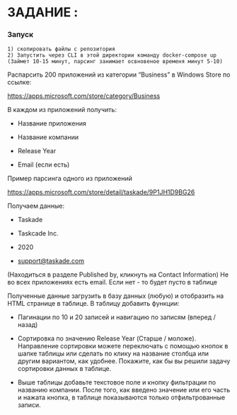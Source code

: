 # ЗАДАНИЕ :

### Запуск
```commandline
1) скопировать файлы с репозитория 
2) Запустить через CLI в этой директории команду docker-compose up
(Займет 10-15 минут, парсинг занимает освновеное временя минут 5-10)
```

Распарсить 200 приложений из категории “Business” в Windows Store по ссылке:

https://apps.microsoft.com/store/category/Business
 
В каждом из приложений получить:


- Название приложения

- Название компании

- Release Year

-  Email (если есть)

 
Пример парсинга одного из приложений

https://apps.microsoft.com/store/detail/taskade/9P1JH1D9BG26

 

Получаем данные:

- Taskade

- Taskcade Inc.

- 2020

- support@taskade.com

 
(Находиться в разделе Published by, кликнуть на Contact Information) Не во всех приложениях есть email. Если нет - то будет пусто в таблице

 
Полученные данные загрузить в базу данных (любую) и отобразить на HTML странице в таблице. В таблицу добавить функции:

 
- Пагинации по 10 и 20 записей и навигацию по записям (вперед / назад)

- Сортировка по значению Release Year (Старше / моложе). Направление сортировки можете переключать с помощью кнопок в шапке таблицы или сделать по клику на название столбца или другим вариантом, как удобнее. Покажите, как бы вы решили задачу сортировки данных в таблице.

- Выше таблицы добавьте текстовое поле и кнопку фильтрации по названию компании. После того, как введено значение или его часть и нажата кнопка, в таблице показываются только отфильтрованные записи.